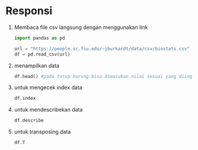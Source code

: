 # Responsi

1. Membaca file csv langsung dengan menggunakan link
    ```py
    import pandas as pd

    url = "https://people.sc.fsu.edu/~jburkardt/data/csv/biostats.csv"
    df = pd.read_csv(url)
    ```

2. menampilkan data
    ```py
    df.head() #pada tutup kurung bisa dimasukan nilai sesuai yang diinginkan
    ```
3. untuk mengecek index data
    ```py
    df.index
    ```
4. untuk mendescribekan data
    ```py
    df.describe
    ```
5. untuk transposing data
    ```py
    df.T
    ```
